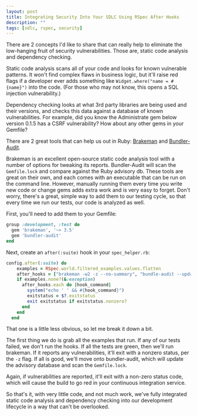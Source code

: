 ```yaml
---
layout: post
title: Integrating Security Into Your SDLC Using RSpec After Hooks
description: ""
tags: [sdlc, rspec, security]
---
```


There are 2 concepts I'd like to share that can really help to eliminate the low-hanging fruit of
security vulnerabilities. Those are, static code analysis and dependency checking.

Static code analysis scans all of your code and looks for known vulnerable patterns. It won't
find complex flaws in business logic, but it'll raise red flags if a developer ever adds something
like `Widget.where("name = #{name}")` into the code. (For those who may not know, this opens a
SQL injection vulnerability.)

Dependency checking looks at what 3rd party libraries are being used and their versions, and checks
this data against a database of known vulnerabilities. For example, did you know the Administrate
gem below version 0.1.5 has a CSRF vulnerability? How about any other gems in your Gemfile?

There are 2 great tools that can help us out in Ruby: [Brakeman](http://brakemanscanner.org/)
and [Bundler-Audit](https://github.com/rubysec/bundler-audit).

Brakeman is an excellent open-source static code analysis tool with a number of options for tweaking
its reports. Bundler-Audit will scan the `Gemfile.lock` and compare against the Ruby advisory db.
These tools are great on their own, and each comes with an executable that can be run on the
command line. However, manually running them every time you write new code or change gems adds
extra work and is very easy to forget. Don't worry, there's a great, simple way to add them to our testing
cycle, so that every time we run our tests, our code is analyzed as well.

First, you'll need to add them to your Gemfile:
```ruby
group :development, :test do
  gem 'brakeman', '~> 3.5'
  gem 'bundler-audit'
end
```

Next, create an `after(:suite)` hook in your `spec_helper.rb`:
```ruby
config.after(:suite) do
    examples = RSpec.world.filtered_examples.values.flatten
    after_hooks = ["brakeman -w2 -z --no-summary", "bundle-audit --update"]
    if examples.none?(&:exception)
      after_hooks.each do |hook_command|
        system("echo ' ' && #{hook_command}")
        exitstatus = $?.exitstatus
        exit exitstatus if exitstatus.nonzero?
      end
    end
  end
```

That one is a little less obvious, so let me break it down a bit.

The first thing we do is grab all the examples that run. If any of our tests failed, we don't run
the hooks. If all the tests are green, then we'll run brakeman. If it reports any vulnerabilities,
it'll exit with a nonzero status, per the `-z` flag. If all is good, we'll move onto bundler-audit,
which will update the advisory database and scan the `Gemfile.lock`.

Again, if vulnerabilities are reported, it'll exit with a non-zero status code, which
will cause the build to go red in your continuous integration service.

So that's it, with very little code, and not much work, we've fully integrated static code analysis
and dependency checking into our development lifecycle in a way that can't be overlooked.
